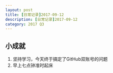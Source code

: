 ```yaml
---
layout: post
title: [日常记录]2017-09-12
description: [日常记录]2017-09-12
category: 2017 Q3
---
```

## 小成就
1. 坚持学习，今天终于搞定了GitHub双账号的问题
2. 早上七点钟准时起床

